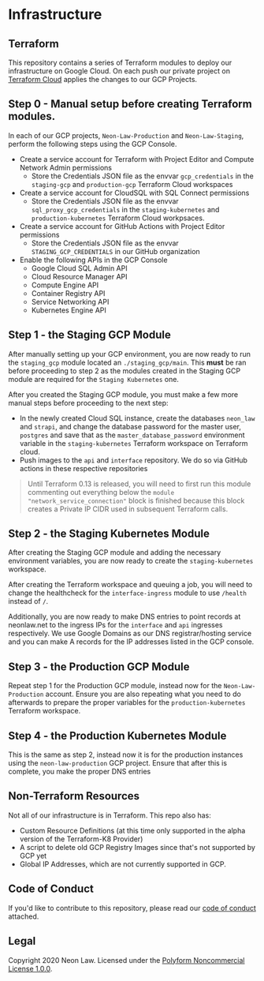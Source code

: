 # Infrastructure

## Terraform

This repository contains a series of Terraform modules to deploy our
infrastructure on Google Cloud. On each
push our private project on [Terraform Cloud](https://api.terraform.io)
applies the changes to our GCP Projects.

## Step 0 - Manual setup before creating Terraform modules.

In each of our GCP projects, `Neon-Law-Production` and `Neon-Law-Staging`,
perform the following steps using the GCP Console.

* Create a service account for Terraform with Project Editor and Compute
  Network Admin permissions
  * Store the Credentials JSON file as the envvar `gcp_credentials` in
    the `staging-gcp` and `production-gcp` Terraform Cloud workspaces
* Create a service account for CloudSQL with SQL Connect permissions
  * Store the Credentials JSON file as the envvar `sql_proxy_gcp_credentials` in
    the `staging-kubernetes` and `production-kubernetes` Terraform Cloud
    workpsaces.
* Create a service account for GitHub Actions with Project Editor permissions
  * Store the Credentials JSON file as the envvar `STAGING_GCP_CREDENTIALS` in
    our GitHub organization
* Enable the following APIs in the GCP Console
  * Google Cloud SQL Admin API
  * Cloud Resource Manager API
  * Compute Engine API
  * Container Registry API
  * Service Networking API
  * Kubernetes Engine API

## Step 1 - the Staging GCP Module

After manually setting up your GCP environment, you are now ready to run the
`staging_gcp` module located an `./staging_gcp/main`. This **must** be ran
before proceeding to step 2 as the modules created in the Staging GCP module
are required for the `Staging Kubernetes` one.

After you created the Staging GCP module, you must make a few more manual
steps before proceeding to the next step:

* In the newly created Cloud SQL instance, create the databases `neon_law` and
  `strapi`, and change the database password for the master user, `postgres`
  and save that as the `master_database_password` environment variable in the
  `staging-kubernetes` Terraform workspace on Terraform cloud.
* Push images to the `api` and `interface` repository. We do so via GitHub
  actions in these respective repositories

> Until Terraform 0.13 is released, you will need to first run this module
> commenting out everything below the `module "network_service_connection"`
> block is finished because this block creates a Private IP CIDR used in
> subsequent Terraform calls.

## Step 2 - the Staging Kubernetes Module

After creating the Staging GCP module and adding the necessary environment
variables, you are now ready to create the `staging-kubernetes` workspace.

After creating the Terraform workspace and queuing a job, you will need to
change the healthcheck for the `interface-ingress` module to use `/health`
instead of `/`.

Additionally, you are now ready to make DNS entries to point records at
neonlaw.net to the ingress IPs for the `interface` and `api` ingresses
respectively. We use Google Domains as our DNS registrar/hosting service and
you can make A records for the IP addresses listed in the GCP console.

## Step 3 - the Production GCP Module

Repeat step 1 for the Production GCP module, instead now for the
`Neon-Law-Production` account. Ensure you are also repeating what you need to
do afterwards to prepare the proper variables for the `production-kubernetes`
Terraform workspace.

## Step 4 - the Production Kubernetes Module

This is the same as step 2, instead now it is for the production instances
using the `neon-law-production` GCP project. Ensure that after this is
complete, you make the proper DNS entries

## Non-Terraform Resources

Not all of our infrastructure is in Terraform. This repo also has:

* Custom Resource Definitions (at this time only supported in the alpha
  version of the Terraform-K8 Provider)
* A script to delete old GCP Registry Images since that's not supported
  by GCP yet
* Global IP Addresses, which are not currently supported in GCP.

## Code of Conduct

If you'd like to contribute to this repository, please read our [code of
conduct](CODE_OF_CONDUCT.md) attached.

## Legal

Copyright 2020 Neon Law. Licensed under the [Polyform Noncommercial License
1.0.0](LICENSE.md).
